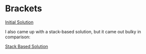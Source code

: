 # Brackets

[Initial Solution](./brackets.js)

I also came up with a stack-based solution, but it came out bulky in comparison:

[Stack Based Solution](./stack-based.js)

